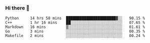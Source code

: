 ### Hi there 👋

<!--START_SECTION:waka-->

```text
Python     14 hrs 58 mins  ██████████████████████▓░░   90.15 %
C++        1 hr 16 mins    ██░░░░░░░░░░░░░░░░░░░░░░░   07.65 %
Markdown   16 mins         ▒░░░░░░░░░░░░░░░░░░░░░░░░   01.61 %
Go         3 mins          ░░░░░░░░░░░░░░░░░░░░░░░░░   00.35 %
Makefile   2 mins          ░░░░░░░░░░░░░░░░░░░░░░░░░   00.24 %
```

<!--END_SECTION:waka-->
